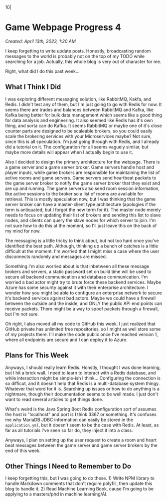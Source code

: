 10|
# Game Webpage Progress 4

_Created: April 13th, 2023, 1:20 AM_

I keep forgetting to write update posts.
Honestly, broadcasting random messages to the world is probably not on the top of my TODO while searching for a job.
Actually, this whole blog is very out of character for me. 

Right, what did I do this past week...

## What I Think I Did

I was exploring different messaging solution, like RabbitMQ, Kakfa, and Redis.
I didn't test any of them, but I'm just going to go with Redis for now.
It seems there are trades and balances between RabbitMQ and Kafka, like Kafka being better for bulk data management which seems like a good thing for data analysis and engineering.
It also seemed like Redis has it's own thing, and sorta can do Kafka.
It seems RabbitMQ or maybe one of it's close counter parts are designed to be scaleable brokers, so you could easily scale the brokering services with your Microservices maybe?
Not sure, since this is all speculation.
I'm just going through with Redis, and I already did a tutorial on it.
The configuration for all seems vaguely similar, but maybe more details will appear when I actually begin to use it.

Also I decided to design the primary architecture for the webpage. There is a game server and a game server broker.
Game servers handle host and player inputs, while game brokers are responsible for maintaining the list of active rooms and game servers.
Game servers send heartbeat packets to the game server broker to notify the game server broker that they exist and are up and running.
The game servers also send room session information, like active sessions to the broker so a list of rooms are available for retrieval.
This is mostly speculation now, but I was thinking that the game server broker can have a master-client type architecture (apologies if the term is antiquated, but I forgot the new term for it).
The master node merely needs to focus on updating their list of brokers and sending this list to slave nodes, and clients can query the slave nodes for which server to join.
I'm not sure how to do this at the moment, so I'll just leave this on the back of my mind for now.

The messaging is a little tricky to think about, but not too hard once you've identified the best path.
Although, thinking up a bunch of catches is a little difficult at the moment.
I'm worried that I might miss a case where the user disconnects randomly and messages are missed.

Something I'm also worried about is that inbetween all these message brokers and servers, a static password set on build time will be used to secure all backend communication and database communication.
I'm worried a bad actor might try to brute force these backend services.
Maybe Azure has some security against it with their enterprise architecture.
I wonder how you might be able to configure an enterprise network to secure it's backend services against bad actors.
Maybe we could have a firewall between the outside and the inside, and ONLY the public API end points can receive packets.
There might be a way to spoof packets through a firewall, but I'm not sure.

Oh right, I also moved all my code to GitHub this week.
I just realized that GitHub private has unlimited free repositories, so I might as well store some of my projects there. 
I'll make the code public once I've reached version 1, where all endpoints are secure and I can deploy it to Azure.

## Plans for This Week

Anyways, I should really learn Redis.
Honstly, I thought I was done learning, but I hit a brick wall.
I need to learn to interact with a Redis database, and while interaction might be simple-ish I think...
Configuring the connection is so difficut, and it doesn't help that Redis is a multi-database system thingy.
Whatever that word for it is.
Searching up issues or how to do anything is a nightmare, though their documentation seems to be well made.
I just don't want to read several articles to get things done.

What's weird is the Java Spring Boot Redis configuration sort of assumes the host is "localhost" and port is I think 3367 or something. 
It's confuses me why MariaDB JDBC information can easily be stored in the ```application.yml```, but it doesn't seem to be the case with Redis. 
At least, as far as all tutorials I've seen so far do, they inject it into a class.

Anyways, I plan on setting up the user request to create a room and heart beat messages between the game server and game server brokers by the end of this week.

## Other Things I Need to Remember to Do

I keep forgetting this, but I was going to do these.
    1) Write NPM library to handle Markdown comments that don't require polyfill, then update this blog to handle it.
    2) Read Machine Learning Book, cause I'm going to be applying to a masters/phd in machine learning/AI.